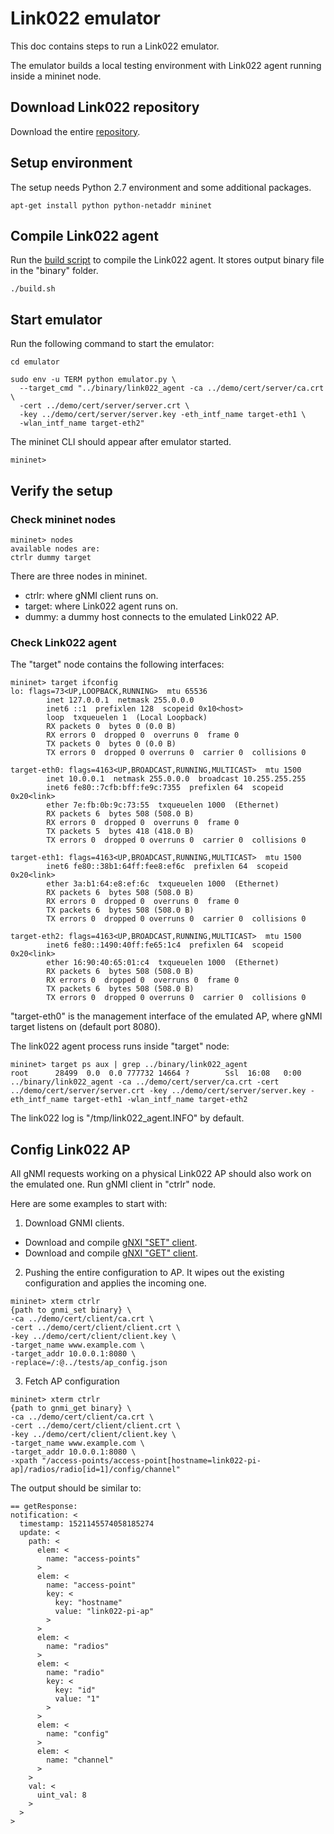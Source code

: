 # Link022 emulator
This doc contains steps to run a Link022 emulator.

The emulator builds a local testing environment with Link022 agent running inside a mininet node.

## Download Link022 repository
Download the entire [repository](../).

## Setup environment
The setup needs Python 2.7 environment and some additional packages.
```
apt-get install python python-netaddr mininet
```

## Compile Link022 agent
Run the [build script](../build.sh) to compile the Link022 agent.
It stores output binary file in the "binary" folder.
```
./build.sh
```

## Start emulator
Run the following command to start the emulator:
```
cd emulator

sudo env -u TERM python emulator.py \
  --target_cmd "../binary/link022_agent -ca ../demo/cert/server/ca.crt \
  -cert ../demo/cert/server/server.crt \
  -key ../demo/cert/server/server.key -eth_intf_name target-eth1 \
  -wlan_intf_name target-eth2"
```

The mininet CLI should appear after emulator started.
```
mininet>
```

## Verify the setup

### Check mininet nodes
```
mininet> nodes
available nodes are: 
ctrlr dummy target
```

There are three nodes in mininet.
* ctrlr: where gNMI client runs on.
* target: where Link022 agent runs on.
* dummy: a dummy host connects to the emulated Link022 AP.

### Check Link022 agent

The "target" node contains the following interfaces:
```
mininet> target ifconfig
lo: flags=73<UP,LOOPBACK,RUNNING>  mtu 65536
        inet 127.0.0.1  netmask 255.0.0.0
        inet6 ::1  prefixlen 128  scopeid 0x10<host>
        loop  txqueuelen 1  (Local Loopback)
        RX packets 0  bytes 0 (0.0 B)
        RX errors 0  dropped 0  overruns 0  frame 0
        TX packets 0  bytes 0 (0.0 B)
        TX errors 0  dropped 0 overruns 0  carrier 0  collisions 0

target-eth0: flags=4163<UP,BROADCAST,RUNNING,MULTICAST>  mtu 1500
        inet 10.0.0.1  netmask 255.0.0.0  broadcast 10.255.255.255
        inet6 fe80::7cfb:bff:fe9c:7355  prefixlen 64  scopeid 0x20<link>
        ether 7e:fb:0b:9c:73:55  txqueuelen 1000  (Ethernet)
        RX packets 6  bytes 508 (508.0 B)
        RX errors 0  dropped 0  overruns 0  frame 0
        TX packets 5  bytes 418 (418.0 B)
        TX errors 0  dropped 0 overruns 0  carrier 0  collisions 0

target-eth1: flags=4163<UP,BROADCAST,RUNNING,MULTICAST>  mtu 1500
        inet6 fe80::38b1:64ff:fee8:ef6c  prefixlen 64  scopeid 0x20<link>
        ether 3a:b1:64:e8:ef:6c  txqueuelen 1000  (Ethernet)
        RX packets 6  bytes 508 (508.0 B)
        RX errors 0  dropped 0  overruns 0  frame 0
        TX packets 6  bytes 508 (508.0 B)
        TX errors 0  dropped 0 overruns 0  carrier 0  collisions 0

target-eth2: flags=4163<UP,BROADCAST,RUNNING,MULTICAST>  mtu 1500
        inet6 fe80::1490:40ff:fe65:1c4  prefixlen 64  scopeid 0x20<link>
        ether 16:90:40:65:01:c4  txqueuelen 1000  (Ethernet)
        RX packets 6  bytes 508 (508.0 B)
        RX errors 0  dropped 0  overruns 0  frame 0
        TX packets 6  bytes 508 (508.0 B)
        TX errors 0  dropped 0 overruns 0  carrier 0  collisions 0
```
"target-eth0" is the management interface of the emulated AP, where gNMI target listens on (default port 8080).

The link022 agent process runs inside "target" node:
```
mininet> target ps aux | grep ../binary/link022_agent
root      28499  0.0  0.0 777732 14664 ?        Ssl  16:08   0:00 ../binary/link022_agent -ca ../demo/cert/server/ca.crt -cert ../demo/cert/server/server.crt -key ../demo/cert/server/server.key -eth_intf_name target-eth1 -wlan_intf_name target-eth2
```

The link022 log is "/tmp/link022_agent.INFO" by default.

## Config Link022 AP
All gNMI requests working on a physical Link022 AP should also work on the emulated one.
Run gNMI client in "ctrlr" node.

Here are some examples to start with:

1. Download GNMI clients.
* Download and compile [gNXI "SET" client](https://github.com/google/gnxi/tree/master/gnmi_set).
* Download and compile [gNXI "GET" client](https://github.com/google/gnxi/tree/master/gnmi_get).

2. Pushing the entire configuration to AP. It wipes out the existing configuration and applies the incoming one.
```
mininet> xterm ctrlr
{path to gnmi_set binary} \
-ca ../demo/cert/client/ca.crt \
-cert ../demo/cert/client/client.crt \
-key ../demo/cert/client/client.key \
-target_name www.example.com \
-target_addr 10.0.0.1:8080 \
-replace=/:@../tests/ap_config.json
```

3. Fetch AP configuration
```
mininet> xterm ctrlr
{path to gnmi_get binary} \
-ca ../demo/cert/client/ca.crt \
-cert ../demo/cert/client/client.crt \
-key ../demo/cert/client/client.key \
-target_name www.example.com \
-target_addr 10.0.0.1:8080 \
-xpath "/access-points/access-point[hostname=link022-pi-ap]/radios/radio[id=1]/config/channel"
```

The output should be similar to:
```
== getResponse:
notification: <
  timestamp: 1521145574058185274
  update: <
    path: <
      elem: <
        name: "access-points"
      >
      elem: <
        name: "access-point"
        key: <
          key: "hostname"
          value: "link022-pi-ap"
        >
      >
      elem: <
        name: "radios"
      >
      elem: <
        name: "radio"
        key: <
          key: "id"
          value: "1"
        >
      >
      elem: <
        name: "config"
      >
      elem: <
        name: "channel"
      >
    >
    val: <
      uint_val: 8
    >
  >
>
```
